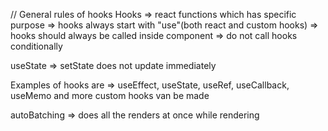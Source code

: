 // General rules of hooks
Hooks
=> react functions which has specific purpose
=> hooks always start with "use"(both react and custom hooks)
=> hooks should always be called inside component
=> do not call hooks conditionally

useState
=> setState does not update immediately

Examples of hooks are => useEffect, useState, useRef, useCallback, useMemo and more custom hooks van be made

autoBatching
=> does all the renders at once while rendering

